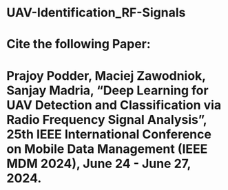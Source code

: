 # UAV-Identification_RF-Signals
# Cite the following Paper:
# Prajoy Podder, Maciej Zawodniok, Sanjay Madria, “Deep Learning for UAV Detection and Classification via Radio Frequency Signal Analysis”, 25th IEEE International Conference on Mobile Data Management (IEEE MDM 2024), June 24 - June 27, 2024. 
